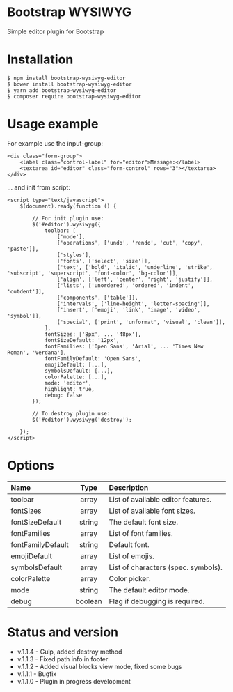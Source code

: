 # Bootstrap WYSIWYG
Simple editor plugin for Bootstrap

# Installation

    $ npm install bootstrap-wysiwyg-editor
    $ bower install bootstrap-wysiwyg-editor
    $ yarn add bootstrap-wysiwyg-editor
    $ composer require bootstrap-wysiwyg-editor

# Usage example

For example use the input-group:

    <div class="form-group">
        <label class="control-label" for="editor">Message:</label>
        <textarea id="editor" class="form-control" rows="3"></textarea>
    </div>

... and init from script:

    <script type="text/javascript">
        $(document).ready(function () {
        
            // For init plugin use:
            $('#editor').wysiwyg({
                toolbar: [
                    ['mode'],
                    ['operations', ['undo', 'rendo', 'cut', 'copy', 'paste']],
                    ['styles'],
                    ['fonts', ['select', 'size']],
                    ['text', ['bold', 'italic', 'underline', 'strike', 'subscript', 'superscript', 'font-color', 'bg-color']],
                    ['align', ['left', 'center', 'right', 'justify']],
                    ['lists', ['unordered', 'ordered', 'indent', 'outdent']],
                    ['components', ['table']],
                    ['intervals', ['line-height', 'letter-spacing']],
                    ['insert', ['emoji', 'link', 'image', 'video', 'symbol']],
                    ['special', ['print', 'unformat', 'visual', 'clean']],
                ],
                fontSizes: ['8px', ... '48px'],
                fontSizeDefault: '12px',
                fontFamilies: ['Open Sans', 'Arial', ... 'Times New Roman', 'Verdana'],
                fontFamilyDefault: 'Open Sans',
                emojiDefault: [...],
                symbolsDefault: [...],
                colorPalette: [...],
                mode: 'editor',
                highlight: true,
                debug: false
            });
            
            // To destroy plugin use:
            $('#editor').wysiwyg('destroy');
            
        });
    </script>

# Options

| Name                | Type      | Description                   |
|:------------------- |:---------:|:----------------------------- |
| toolbar             | array     | List of available editor features. |
| fontSizes           | array     | List of available font sizes. |
| fontSizeDefault     | string    | The default font size. |
| fontFamilies        | array     | List of font families. |
| fontFamilyDefault   | string    | Default font. |
| emojiDefault        | array     | List of emojis. |
| symbolsDefault      | array     | List of characters (spec. symbols). |
| colorPalette        | array     | Color picker. |
| mode                | string    | The default editor mode. |
| debug               | boolean   | Flag if debugging is required. |


# Status and version
* v.1.1.4 - Gulp, added destroy method
* v.1.1.3 - Fixed path info in footer
* v.1.1.2 - Added visual blocks view mode, fixed some bugs
* v.1.1.1 - Bugfix
* v.1.1.0 - Plugin in progress development
